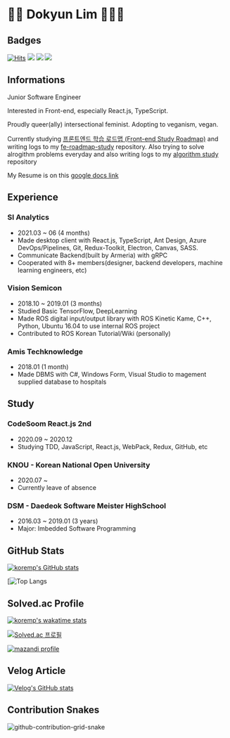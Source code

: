 # 🦄🍃 Dokyun Lim 🍃🏳️‍🌈

## Badges

[![Hits](https://hits.seeyoufarm.com/api/count/incr/badge.svg?url=https%3A%2F%2Fgithub.com%2Fkoremp%2Fkormep&count_bg=%2379C83D&title_bg=%23555555&icon=&icon_color=%23E7E7E7&title=hits&edge_flat=false)](https://hits.seeyoufarm.com) <a href="https://velog.io/@koremp"><img src="https://img.shields.io/badge/koremp.log-3DDC84?style=flat-square&logo=Velog&logoColor=white"/></a> <a href="https://koremp.github.io"><img src="https://img.shields.io/badge/koremp.github.io-blog-orange?style=flat-square&logo=Blogger"/></a> <a href="https://www.linkedin.com/in/koremp"><img src="https://img.shields.io/badge/LinkedIn-0077B5?style=flat-square&logo=linkedin&logoColor=white"/></a>

## Informations

Junior Software Engineer

Interested in Front-end, especially React.js, TypeScript.

Proudly queer(ally) intersectional feminist. Adopting to veganism, vegan.

Currently studying [프론트엔드 학습 로드맵
 (Front-end Study Roadmap)](https://euncho.medium.com/%ED%94%84%EB%A1%A0%ED%8A%B8%EC%97%94%EB%93%9C-%ED%95%99%EC%8A%B5-%EB%A1%9C%EB%93%9C%EB%A7%B5-91c3bc11dec0)
and writing logs to my [fe-roadmap-study](https://github.com/koremp/fe-roadmap-study)  repository. Also trying to solve alrogithm problems everyday and also writing logs to my [algorithm study](https://github.com/koremp/algorithm) repository

My Resume is on this [google docs link](https://docs.google.com/document/d/1TWhlM0nXuYhc6Ii9N7ndwBhOMTOU_DK-PYdTf8NQS58/edit?usp=sharing)

## Experience

### SI Analytics

* 2021.03 ~ 06 (4 months)
* Made desktop client with React.js, TypeScript, Ant Design, Azure DevOps/Pipelines, Git, Redux-Toolkit, Electron, Canvas, SASS.
* Communicate Backend(built by Armeria) with gRPC
* Cooperated with 8+ members(designer, backend developers, machine learning engineers, etc)

### Vision Semicon

* 2018.10 ~ 2019.01 (3 months)
* Studied Basic TensorFlow, DeepLearning
* Made ROS digital input/output library with ROS Kinetic Kame, C++, Python, Ubuntu 16.04 to use internal ROS project
* Contributed to ROS Korean Tutorial/Wiki (personally)

### Amis Techknowledge

* 2018.01 (1 month)
* Made DBMS with C#, Windows Form, Visual Studio to magement supplied database to hospitals  

## Study

### CodeSoom React.js 2nd

* 2020.09 ~ 2020.12
* Studying TDD, JavaScript, React.js, WebPack, Redux, GitHub, etc

### KNOU - Korean National Open University

* 2020.07 ~ 
* Currently leave of absence

### DSM - Daedeok Software Meister HighSchool

* 2016.03 ~ 2019.01 (3 years)
* Major: Imbedded Software Programming

## GitHub Stats

[![koremp's GitHub stats](https://github-readme-stats.vercel.app/api?username=koremp&count_private=true)](https://github.com/kormep)

[![Top Langs](https://github-readme-stats.vercel.app/api/top-langs/?username=koremp&theme=dracula&exclude_repo=fe-roadmap-study&langs_count=10)

## Solved.ac Profile

[![koremp's wakatime stats](https://github-readme-stats.vercel.app/api/wakatime?username=koremp)](https://github.com/anuraghazra/github-readme-stats)

[![Solved.ac
프로필](http://mazassumnida.wtf/api/v2/generate_badge?boj=koremp)](https://solved.ac/koremp)

[![mazandi profile](http://mazandi.herokuapp.com/api?handle=koremp)](https://solved.ac/koremp)

## Velog Article

[![Velog's GitHub stats](https://velog-readme-stats.vercel.app/api?name=koremp&slug=주니어-프론트엔드-개발자-면접-20개-광탈-후기)](https://velog.io/@koremp/jr-fe-interview-failure-rewind)

## Contribution Snakes

![github-contribution-grid-snake](https://github.com/koremp/koremp/blob/snake/github-contribution-grid-snake-dark.svg)
